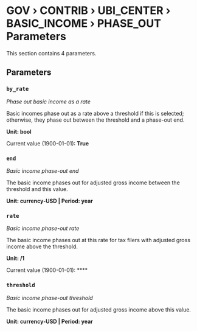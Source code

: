 # GOV › CONTRIB › UBI_CENTER › BASIC_INCOME › PHASE_OUT Parameters

This section contains 4 parameters.

## Parameters

### `by_rate`
*Phase out basic income as a rate*

Basic incomes phase out as a rate above a threshold if this is selected; otherwise, they phase out between the threshold and a phase-out end.

**Unit: bool**

Current value (1900-01-01): **True**


### `end`
*Basic income phase-out end*

The basic income phases out for adjusted gross income between the threshold and this value.

**Unit: currency-USD | Period: year**


### `rate`
*Basic income phase-out rate*

The basic income phases out at this rate for tax filers with adjusted gross income above the threshold.

**Unit: /1**

Current value (1900-01-01): ****


### `threshold`
*Basic income phase-out threshold*

The basic income phases out for adjusted gross income above this value.

**Unit: currency-USD | Period: year**

